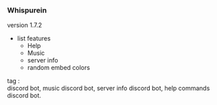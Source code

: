 ### Whispurein
<p>version 1.7.2</p>

- list features
  - Help
  - Music
  - server info
  - random embed colors

<p>tag :
<br>
discord bot, music discord bot, server info discord bot, help commands discord bot.

